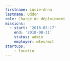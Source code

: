 ```yaml
---
firstname: Lucie-Anna
lastname: Oddon
role: Chargé de déploiement
missions:
  - start: '2018-05-17'
    end: '2018-08-31'
    status: admin
    employer: mtes/mct
startups:
    - locatio
---
```

